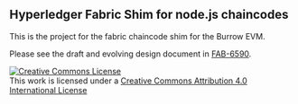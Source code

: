## Hyperledger Fabric Shim for node.js chaincodes

This is the project for the fabric chaincode shim for the Burrow EVM.

Please see the draft and evolving design document in [FAB-6590](https://jira.hyperledger.org/browse/FAB-6590).

<a rel="license" href="http://creativecommons.org/licenses/by/4.0/"><img alt="Creative Commons License" style="border-width:0" src="https://i.creativecommons.org/l/by/4.0/88x31.png" /></a><br />This work is licensed under a <a rel="license" href="http://creativecommons.org/licenses/by/4.0/">Creative Commons Attribution 4.0 International License</a>
